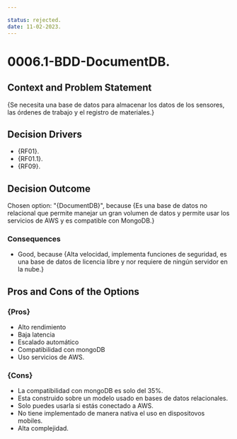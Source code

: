 ```yaml
---

status: rejected.
date: 11-02-2023.
---
```

# 0006.1-BDD-DocumentDB.

## Context and Problem Statement

{Se necesita una base de datos para almacenar los datos de los sensores, las órdenes de trabajo y el registro de materiales.}

## Decision Drivers

* {RF01}.
* {RF01.1}.
* {RF09}.

## Decision Outcome

Chosen option: "{DocumentDB}", because
{Es una base de datos no relacional que permite manejar un gran volumen de datos y permite usar los servicios de AWS y es compatible con MongoDB.}


### Consequences

* Good, because {Alta velocidad, implementa funciones de seguridad, es una base de datos de licencia libre y nor requiere de ningún servidor en la nube.}

## Pros and Cons of the Options

### {Pros}
* Alto rendimiento
* Baja latencia
* Escalado automático
* Compatibilidad con mongoDB
* Uso servicios de AWS.


### {Cons}
* La compatibilidad con mongoDB es solo del 35%.
* Esta construido sobre un modelo usado en bases de datos relacionales.
* Solo puedes usarla si estás conectado a AWS.
* No tiene implementado de manera nativa el uso en dispositovos mobiles.
* Alta complejidad.


